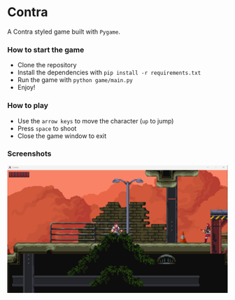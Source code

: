 # Contra

A Contra styled game built with `Pygame`.

### How to start the game

- Clone the repository
- Install the dependencies with `pip install -r requirements.txt`
- Run the game with `python game/main.py`
- Enjoy!

### How to play

- Use the `arrow keys` to move the character (`up` to jump)
- Press `space` to shoot
- Close the game window to exit

### Screenshots

<img src="https://github.com/danvargg/contra/blob/main/images/image00.png">
